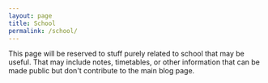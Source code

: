 ```yaml
---
layout: page
title: School
permalink: /school/
---
```


This page will be reserved to stuff purely related to school that may be useful. That may include notes,
timetables, or other information that can be made public but don't contribute to the main blog page.



